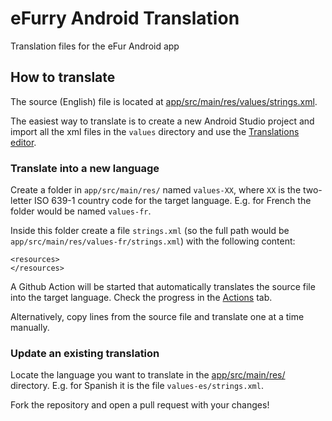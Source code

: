 # eFurry Android Translation
Translation files for the eFur Android app

## How to translate
The source (English) file is located at [app/src/main/res/values/strings.xml](app/src/main/res/values/strings.xml).

The easiest way to translate is to create a new Android Studio project and import all the xml files in the `values` directory and use the [Translations editor](https://developer.android.com/studio/write/translations-editor).

### Translate into a new language
Create a folder in `app/src/main/res/` named `values-XX`, where `XX` is the two-letter ISO 639-1 country code for the target language. E.g. for French the folder would be named `values-fr`.

Inside this folder create a file `strings.xml` (so the full path would be `app/src/main/res/values-fr/strings.xml`) with the following content:

```
<resources>
</resources>
```

A Github Action will be started that automatically translates the source file into the target language. Check the progress in the [Actions](https://github.com/eFurry/android-translation/actions) tab.

Alternatively, copy lines from the source file and translate one at a time manually.

### Update an existing translation
Locate the language you want to translate in the [app/src/main/res/](app/src/main/res/) directory. E.g. for Spanish it is the file `values-es/strings.xml`.

Fork the repository and open a pull request with your changes!
